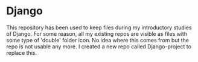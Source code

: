 # Django
This repository has been used to keep files during my introductory studies of Django. For some reason, all my existing repos are visible as files with some type of 'double' folder icon. No idea where this comes from but the repo is not usable any more. I created a new repo called Django-project to replace this.

